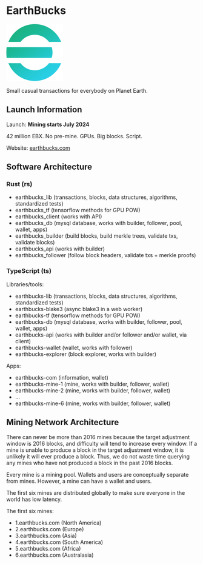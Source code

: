 # EarthBucks

<img src="./earthbucks-e-2-300.png" width="150" height="150" alt="EarthBucks">

Small casual transactions for everybody on Planet Earth.

## Launch Information

Launch: **Mining starts July 2024**

42 million EBX. No pre-mine. GPUs. Big blocks. Script.

Website: [earthbucks.com](https://earthbucks.com)

## Software Architecture

### Rust (rs)

- earthbucks_lib (transactions, blocks, data structures, algorithms, standardized tests)
- earthbucks_tf (tensorflow methods for GPU POW)
- earthbucks_client (works with API)
- earthbucks_db (mysql database, works with builder, follower, pool, wallet, apps)
- earthbucks_builder (build blocks, build merkle trees, validate txs, validate blocks)
- earthbucks_api (works with builder)
- earthbucks_follower (follow block headers, validate txs + merkle proofs)

### TypeScript (ts)

Libraries/tools:

- earthbucks-lib (transactions, blocks, data structures, algorithms, standardized tests)
- earthbucks-blake3 (async blake3 in a web worker)
- earthbucks-tf (tensorflow methods for GPU POW)
- earthbucks-db (mysql database, works with builder, follower, pool, wallet, apps)
- earthbucks-api (works with builder and/or follower and/or wallet, via client)
- earthbucks-wallet (wallet, works with follower)
- earthbucks-explorer (block explorer, works with builder)

Apps:

- earthbucks-com (information, wallet)
- earthbucks-mine-1 (mine, works with builder, follower, wallet)
- earthbucks-mine-2 (mine, works with builder, follower, wallet)
- ...
- earthbucks-mine-6 (mine, works with builder, follower, wallet)

## Mining Network Architecture

There can never be more than 2016 mines because the target adjustment window is
2016 blocks, and difficulty will tend to increase every window. If a mine is
unable to produce a block in the target adjustment window, it is unlikely it
will ever produce a block. Thus, we do not waste time querying any mines who
have not produced a block in the past 2016 blocks.

Every mine is a mining pool. Wallets and users are conceptually separate from
mines. However, a mine can have a wallet and users.

The first six mines are distributed globally to make sure everyone in the world
has low latency.

The first six mines:

- 1.earthbucks.com (North America)
- 2.earthbucks.com (Europe)
- 3.earthbucks.com (Asia)
- 4.earthbucks.com (South America)
- 5.earthbucks.com (Africa)
- 6.earthbucks.com (Australasia)
